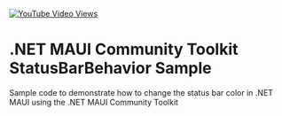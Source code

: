 [![YouTube Video Views](https://img.shields.io/youtube/views/dWj0PdImH10?style=social)](https://www.youtube.com/watch?v=dWj0PdImH10&list=PLfbOp004UaYWu-meDkRN6_Y1verl96npI)

# .NET MAUI Community Toolkit StatusBarBehavior Sample
 Sample code to demonstrate how to change the status bar color in .NET MAUI using the .NET MAUI Community Toolkit
